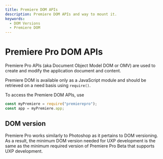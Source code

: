 ```yaml
---
title: Premiere DOM APIs
description: Premiere DOM APIs and way to mount it.
keywords:
  - DOM Versions 
  - Premiere DOM
---
```


# Premiere Pro DOM APIs
Premiere Pro APIs (aka Document Object Model DOM or OMV) are used to create and modify the application document and content.

<InlineAlert variant="info" slots="text1, text2" />

Premiere DOM is available only as a JavaScript module and should be retrieved on a need basis using `require()`.

To access the Premiere DOM APIs, use
```js
const myPremiere = require("premierepro");
const app = myPremiere.app;
```

## DOM version
Premiere Pro works similarly to Photoshop as it pertains to DOM versioning. As a result, the minimum DOM version needed for UXP development is the same as the minimum required version of Premiere Pro Beta that supports UXP development. 